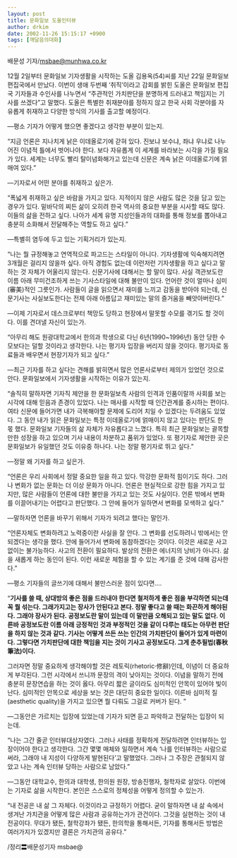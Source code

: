 ```yaml
---
layout: post
title: 문화일보 도올인터뷰
author: drkim
date: 2002-11-26 15:15:17 +0900
tags: [깨달음의대화]
---
```

배문성 기자/msbae@munhwa.co.kr
  

  
12월 2일부터 문화일보 기자생활을 시작하는 도올 김용옥(54)씨를 지난 22일 문화일보 편집국에서 만났다. 이번이 생애 두번째 ‘취직’이라고 감회를 밝힌 도올은 문화일보 편집국 기자들과 수인사를 나누면서 “주관적인 가치판단을 분명하게 드러내고 책임지는 기사를 쓰겠다”고 말했다. 도올은 특별한 취재분야를 정하지 않고 한국 사회 각분야를 자유롭게 취재하고 다양한 방식의 기사를 출고할 예정이다.
  

  
―평소 기자가 어떻게 했으면 좋겠다고 생각한 부분이 있는지.
  

  
“지금 언론은 지나치게 낡은 이데올로기에 갇혀 있다. 진보냐 보수냐, 좌냐 우냐로 나누어진 이념적 틀에서 벗어나야 한다. 보다 자유롭게 이 세계를 바라보는 시각을 가질 필요가 있다. 세계는 너무도 빨리 탈이념화해가고 있는데 신문은 계속 낡은 이데올로기에 얽매여 있다.”
  

  
―기자로서 어떤 분야를 취재하고 싶은가.
  

  
“폭넓게 취재하고 싶은 바람을 가지고 있다. 지적이지 않은 사람도 많은 것을 담고 있는 경우가 있다. 밑바닥의 찌든 삶이 오히려 한국 역사의 중요한 부분을 시사할 때도 많다. 이들의 삶을 전하고 싶다. 나아가 세계 유명 지성인들과의 대화를 통해 정보를 뽑아내고 충분히 소화해서 전달해주는 역할도 하고 싶다.”
  

  
―특별히 염두에 두고 있는 기획거리가 있는지.
  

  
“나는 뭘 규정해놓고 연역적으로 파고드는 스타일이 아니다. 기자생활에 익숙해지려면 3개월은 걸리지 않을까 싶다. 아직 경험도 없는데 이런저런 기자생활을 하고 싶다고 말하는 것 자체가 어울리지 않는다. 신문기사에 대해서는 할 말이 많다. 사실 객관보도란 이름 아래 무미건조하게 쓰는 기사스타일에 대해 불만이 있다. 언어란 것이 얼마나 심미(審美)적인 그릇인가. 사람들이 글을 읽으면서 재미를 느끼고 감동을 받아야 되는데, 신문기사는 사실보도한다는 전제 아래 아름답고 재미있는 말의 즐거움을 빼앗아버린다.”
  

  
―이제 기자로서 데스크로부터 책망도 당하고 현장에서 말못할 수모를 겪기도 할 것이다. 이를 견뎌낼 자신이 있는가.
  

  
“아무리 해도 원광대학교에서 한의과 학생으로 다닌 6년(1990~1996년) 동안 당한 수모보다는 덜할 것이라고 생각한다. 나는 평기자 입장을 버리지 않을 것이다. 평기자로 동료들과 배우면서 현장기자가 되고 싶다.”
  

  
―최근 기자를 하고 싶다는 견해를 밝히면서 많은 언론사로부터 제의가 있었던 것으로 안다. 문화일보에서 기자생활을 시작하는 이유가 있는지.
  

  
“솔직히 말하자면 기자직 제안을 한 문화일보측 사람의 인격과 인품이랄까 사회를 보는 시각에 대해 믿음과 존경이 있었다. 나는 매사를 시작할 때 인간관계를 중시하는 편이다. 여타 신문에 들어가면 내가 극복해야할 문제에 도리어 치일 수 있겠다는 두려움도 있었다. 그 동안 내가 읽은 문화일보는 특정 이데올로기에 얽매이지 않고 있다는 판단도 한 몫 했다. 문화일보 기자들의 삶 자체가 자유롭다고 느꼈다. 특히 최근 문화일보는 괄목할 만한 성장을 하고 있으며 기사 내용이 차분하고 품위가 있었다. 또 평기자로 제안한 곳은 문화일보가 유일했던 것도 이유중 하나다. 나는 정말 평기자로 뛰고 싶다.”
  

  
―정말 왜 기자를 하고 싶은가.
  

  
“언론은 우리 사회에서 정말 중요한 일을 하고 있다. 막강한 문화적 힘이기도 하다. 그러나 변화가 없는 문화는 더 이상 문화가 아니다. 언론은 현실적으로 강한 힘을 가지고 있지만, 많은 사람들이 언론에 대한 불만을 가지고 있는 것도 사실이다. 언론 밖에서 변화를 이끌어내기는 어렵다고 판단했다. 그 안에 들어가 일하면서 변화를 모색하고 싶다.”
  

  
―말하자면 언론을 바꾸기 위해서 기자가 되려고 했다는 말인가.
  

  
“언론자체도 변화하려고 노력중이란 사실을 잘 안다. 그 변화를 선도하려니 밖에서는 안되겠다는 생각을 했다. 안에 들어가서 변화에 동참하겠다는 것이다. 이것은 새로운 사고없이는 불가능하다. 사고의 전환이 필요하다. 발상의 전환은 에너지의 낭비가 아니다. 삶을 새롭게 하는 동인이 된다. 이런 새로운 체험을 할 수 있는 계기를 준 것에 대해 감사한다.”
  

  
―평소 기자들의 글쓰기에 대해서 불만스러운 점이 있다면….
  

  
“**기사를 쓸 때, 상대방의 좋은 점을 드러내야 한다면 철저하게 좋은 점을 부각하면 되는데 꼭 뭘 섞는다. 그래가지고는 장사가 안된다고 본다. 정말 좋다고 쓸 때는 화끈하게 해야된다. 그래야 장사가 된다. 공정보도란 말이 있는데 이 말만큼 오해되고 있는 말도 없다. 이른바 공정보도란 이름 아래 긍정적인 것과 부정적인 것을 같이 다루는 태도는 아무런 판단을 하지 않는 것과 같다. 기사는 어떻게 쓰든 쓰는 인간의 가치판단이 들어가 있게 마련이다. 그렇다면 가치판단에 대한 책임을 지는 것이 기사고 공정보도다. 그게 춘추필법(春秋筆法)이다.** 
  

  
그러자면 정말 중요하게 생각해야할 것은 레토릭(rhetoric·修辭)인데, 이념이 더 중요하게 부각된다. 그런 시각에서 쓰니까 문장의 격이 낮아지는 것이다. 이념을 말하기 전에 충분히 문장연습을 하는 것이 옳다. 아무리 짧은 글이라도 심미적인 안목이 있어야 빛이 난다. 심미적인 안목으로 세상을 보는 것은 대단히 중요한 일이다. 이른바 심미적 질(aesthetic quality)을 가지고 있으면 뭘 다뤄도 그걸로 커버가 된다. ”
  

  
―그동안은 가르치는 입장에 있었는데 기자가 되면 듣고 파악하고 전달하는 입장이 되는데.
  

  
“나는 그간 줄곧 인터뷰대상자였다. 그러나 사태를 정확하게 전달하려면 인터뷰하는 입장이어야 한다고 생각한다. 그간 몇몇 매체와 일하면서 계속 ‘나를 인터뷰하는 사람으로 써라, 그래야 내 지성이 다양하게 발현된다’고 말했었다. 그러나 그 주장은 관철되지 않았고 나는 계속 인터뷰 당하는 사람으로 남았다.”
  

  
―그동안 대학교수, 한의과 대학생, 한의원 원장, 방송진행자, 철학자로 살았다. 이번에는 기자로 삶을 시작한다. 본인은 스스로의 정체성을 어떻게 정의할 수 있는가.
  

  
“내 전공은 내 삶 그 자체다. 이것이라고 규정하기 어렵다. 굳이 말하자면 내 삶 속에서 생겨난 가치관을 어떻게 많은 사람과 공유하는가가 관건이다. 그것을 실현하는 것이 내 전공이다. 무대가 됐든, 철학강좌가 됐든, 한의학을 통해서든, 기자를 통해서든 방법은 여러가지가 있겠지만 결론은 가치관의 공유다.”
  

  
/정리〓배문성기자 msbae@